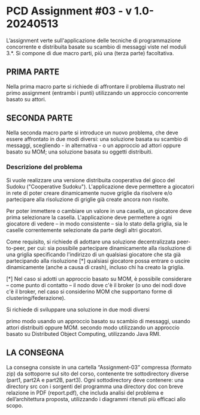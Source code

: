 # PCD Assignment #03 - v 1.0-20240513
L’assignment verte sull'applicazione delle tecniche di programmazione concorrente e distribuita basate su scambio di 
messaggi viste nel moduli 3.*. Si compone di due macro parti, più una (terza parte) facoltativa.

## PRIMA PARTE
Nella prima macro parte si richiede di affrontare il problema illustrato nel primo assignment (entrambi i punti) 
utilizzando un approccio concorrente basato su attori.

## SECONDA PARTE

Nella seconda macro parte si introduce un nuovo problema, che deve essere affrontato in due modi diversi:
una soluzione basata su scambio di messaggi, scegliendo - in alternativa - o un approccio ad attori oppure basato su MOM;
una soluzione basata su oggetti distribuiti.

### Descrizione del problema
Si vuole realizzare una versione distribuita cooperativa del gioco del Sudoku ("Cooperative Sudoku").
L'applicazione deve permettere a giocatori in rete di poter creare dinamicamente nuove griglie da risolvere
e/o partecipare alla risoluzione di griglie già create ancora non risolte.

Per poter immettere o cambiare un valore in una casella, un giocatore deve prima selezionare la casella.
L'applicazione deve permettere a ogni giocatore di vedere – in modo consistente – sia lo stato della griglia, 
sia le caselle correntemente selezionate da parte degli altri giocatori.

Come requisito, si richiede di adottare una soluzione decentralizzata peer-to-peer, per cui:
sia possibile partecipare dinamicamente alla risoluzione di una griglia specificando l'indirizzo di un qualsiasi 
giocatore che sta già partecipando alla risoluzione [*]
qualsiasi giocatore possa entrare o uscire dinamicamente (anche a causa di crash), 
incluso chi ha creato la griglia.


[*] Nel caso si adotti un approccio basato su MOM, è possibile considerare – come punto di contatto – il nodo dove c'è 
il broker (o uno dei nodi dove c'è il broker, nel caso si considerino MOM che supportano forme di clustering/federazione).


Si richiede di sviluppare una soluzione in due modi diversi

primo modo usando un approccio basato su scambio di messaggi, usando attori distribuiti oppure MOM.
secondo modo utilizzando un approccio basato su Distributed Object Computing, utilizzando Java RMI.

## LA CONSEGNA

La consegna consiste in una cartella “Assignment-03” compressa (formato zip)  da sottoporre sul sito del corso, 
contenente tre sottodirectory diverse (part1, part2A e part2B, part3). Ogni sottodirectory deve contenere:
una directory src con i sorgenti del programma
una directory doc con breve relazione in PDF (report.pdf), che includa analisi del problema e  dell’architettura 
proposta, utilizzando i diagrammi ritenuti più efficaci allo scopo.
